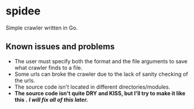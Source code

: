 # spidee
Simple crawler written in Go.

## Known issues and problems
- The user must specify both the format and the file arguments to save what crawler finds to a file. 
- Some urls can broke the crawler due to the lack of sanity checking of the urls.
- The source code isn't located in different directories/modules.
- **The source code isn't quite DRY and KISS, but I'll try to make it like this .**
***I will fix all of this later.***